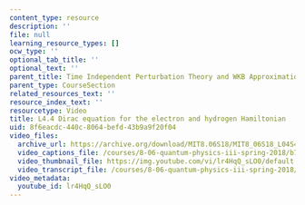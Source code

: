 ```yaml
---
content_type: resource
description: ''
file: null
learning_resource_types: []
ocw_type: ''
optional_tab_title: ''
optional_text: ''
parent_title: Time Independent Perturbation Theory and WKB Approximation
parent_type: CourseSection
related_resources_text: ''
resource_index_text: ''
resourcetype: Video
title: L4.4 Dirac equation for the electron and hydrogen Hamiltonian
uid: 8f6eacdc-440c-8064-befd-43b9a9f20f04
video_files:
  archive_url: https://archive.org/download/MIT8.06S18/MIT8_06S18_L04S4_300k.mp4
  video_captions_file: /courses/8-06-quantum-physics-iii-spring-2018/b745caaf9f355eec8f2a668be0a8e847_lr4HqQ_sLO0.vtt
  video_thumbnail_file: https://img.youtube.com/vi/lr4HqQ_sLO0/default.jpg
  video_transcript_file: /courses/8-06-quantum-physics-iii-spring-2018/34ac7dba9447fd7b2b70b8bb0d27037c_lr4HqQ_sLO0.pdf
video_metadata:
  youtube_id: lr4HqQ_sLO0
---
```

